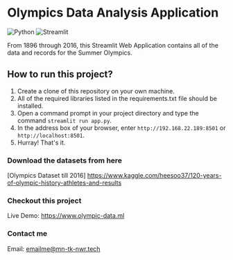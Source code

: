 # Olympics Data Analysis Application 

![Python](https://img.shields.io/badge/Python-3.9-blueviolet)
![Streamlit](https://img.shields.io/badge/Streamlit-0.87-blueviolet)

From 1896 through 2016, this Streamlit Web Application contains all of the data and records for the Summer Olympics.

## How to run this project?

1. Create a clone of this repository on your own machine.
2. All of the required libraries listed in the requirements.txt file should be installed.
3. Open a command prompt in your project directory and type the command `streamlit run app.py`. 
4. In the address box of your browser, enter `http://192.168.22.189:8501` or `http://localhost:8501`.
5. Hurray! That's it.

### Download the datasets from here
[Olympics Dataset till 2016] https://www.kaggle.com/heesoo37/120-years-of-olympic-history-athletes-and-results

### Checkout this project
Live Demo: https://www.olympic-data.ml

### Contact me
Email: [emailme@mn-tk-nwr.tech](mailto:emailme@mn-tk-nwr.tech)
